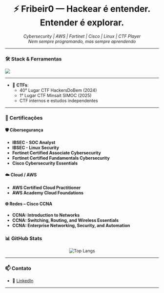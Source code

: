 <h1 align="center">⚡ Fribeir0 — Hackear é entender. Entender é explorar.

</h1>

<p align="center">
  <i>Cybersecurity | AWS | Fortinet | Cisco | Linux | CTF Player</i><br>
  <i>Nem sempre programando, mas sempre aprendendo</i>
</p>

---

### 🛠️ Stack & Ferramentas

<p align="left">
  <img src="https://skillicons.dev/icons?i=aws,azure,linux,py,go,c,bash,kali,docker,git,github,grafanna">
</p>

---

- 🧩 **CTFs**:
  - 40° Lugar CTF HackersDoBem (2024)
  - 1° Lugar CTF Minsait SIMOC (2025)
  - CTF internos e estudos independentes

---

### 📜 Certificações

#### 🛡️ **Cibersegurança**
- **IBSEC - SOC Analyst**
- **IBSEC - Linux Security**
- **Fortinet Certified Associate Cybersecurity**
- **Fortinet Certified Fundamentals Cybersecurity**
- **Cisco Cybersecurity Essentials**

#### ☁️ **Cloud / AWS**
- **AWS Certified Cloud Practitioner**
- **AWS Academy Cloud Foundations**

#### 🌐 **Redes – Cisco CCNA**
- **CCNA: Introduction to Networks**
- **CCNA: Switching, Routing, and Wireless Essentials**
- **CCNA: Enterprise Networking, Security, and Automation**


### 📊 GitHub Stats

<p align="center">
  <img src="https://github-readme-stats.vercel.app/api/top-langs/?username=fribeir0&layout=compact&theme=radical" alt="Top Langs"/>
</p>

---


### 📫 Contato

- 💼 [LinkedIn](#)

---

